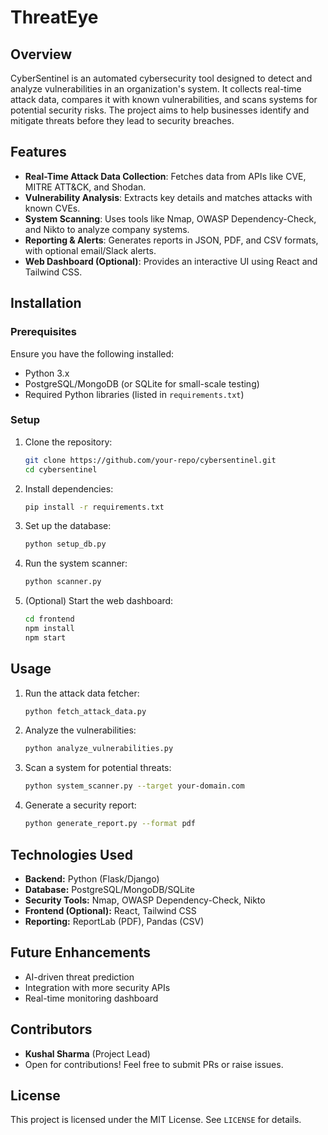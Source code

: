 # ThreatEye
## Overview
CyberSentinel is an automated cybersecurity tool designed to detect and analyze vulnerabilities in an organization's system. It collects real-time attack data, compares it with known vulnerabilities, and scans systems for potential security risks. The project aims to help businesses identify and mitigate threats before they lead to security breaches.

## Features
- **Real-Time Attack Data Collection**: Fetches data from APIs like CVE, MITRE ATT&CK, and Shodan.
- **Vulnerability Analysis**: Extracts key details and matches attacks with known CVEs.
- **System Scanning**: Uses tools like Nmap, OWASP Dependency-Check, and Nikto to analyze company systems.
- **Reporting & Alerts**: Generates reports in JSON, PDF, and CSV formats, with optional email/Slack alerts.
- **Web Dashboard (Optional)**: Provides an interactive UI using React and Tailwind CSS.

## Installation
### Prerequisites
Ensure you have the following installed:
- Python 3.x
- PostgreSQL/MongoDB (or SQLite for small-scale testing)
- Required Python libraries (listed in `requirements.txt`)

### Setup
1. Clone the repository:
   ```sh
   git clone https://github.com/your-repo/cybersentinel.git
   cd cybersentinel
   ```
2. Install dependencies:
   ```sh
   pip install -r requirements.txt
   ```
3. Set up the database:
   ```sh
   python setup_db.py
   ```
4. Run the system scanner:
   ```sh
   python scanner.py
   ```
5. (Optional) Start the web dashboard:
   ```sh
   cd frontend
   npm install
   npm start
   ```

## Usage
1. Run the attack data fetcher:
   ```sh
   python fetch_attack_data.py
   ```
2. Analyze the vulnerabilities:
   ```sh
   python analyze_vulnerabilities.py
   ```
3. Scan a system for potential threats:
   ```sh
   python system_scanner.py --target your-domain.com
   ```
4. Generate a security report:
   ```sh
   python generate_report.py --format pdf
   ```

## Technologies Used
- **Backend:** Python (Flask/Django)
- **Database:** PostgreSQL/MongoDB/SQLite
- **Security Tools:** Nmap, OWASP Dependency-Check, Nikto
- **Frontend (Optional):** React, Tailwind CSS
- **Reporting:** ReportLab (PDF), Pandas (CSV)

## Future Enhancements
- AI-driven threat prediction
- Integration with more security APIs
- Real-time monitoring dashboard

## Contributors
- **Kushal Sharma** (Project Lead)
- Open for contributions! Feel free to submit PRs or raise issues.

## License
This project is licensed under the MIT License. See `LICENSE` for details.

